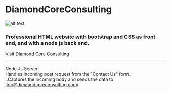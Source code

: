 # DiamondCoreConsulting

![alt text](https://diamondcoreconsulting.com/Assets/Diamond%20Core%20Consulting%20LLC_Logo.png "Logo Title Text 1")

### Professional HTML website with bootstrap and CSS as front end, and with a node js back end.

[Visit Diamond Core Consulting](https://diamondcoreconsulting.com/)

---

Node Js Server:\
Handles incoming post request from the "Contact Us" form.\
..Captures the incoming body and sends the data to info@dimaondcoreconsulting.com\


